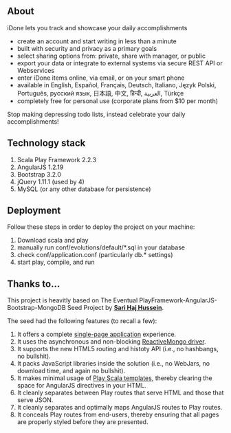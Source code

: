 
## About
iDone lets you track and showcase your daily accomplishments

* create an account and start writing in less than a minute
* built with security and privacy as a primary goals
* select sharing options from: private, share with manager, or public
* export your data or integrate to external systems via secure REST API or Webservices
* enter iDone items online, via email, or on your smart phone
* available in English, Español, Français, Deutsch, Italiano, Język Polski, Português, русский язык, 日本語, 中文, हिन्दी, العربية, Türkçe
* completely free for personal use (corporate plans from $10 per month)

Stop making depressing todo lists, instead celebrate your daily accomplishments!

## Technology stack

1. Scala Play Framework 2.2.3
2. AngularJS 1.2.19
3. Bootstrap 3.2.0
4. jQuery 1.11.1 (used by 4)
5. MySQL (or any other database for persistence)

## Deployment
Follow these steps in order to deploy the project on your machine:

1. Download scala and play
2. manually run conf/evolutions/default/*.sql in your database
3. check conf/application.conf (particularly db.* settings)
4. start play, compile, and run

## Thanks to...

This project is heavitly based on The Eventual PlayFramework-AngularJS-Bootstrap-MongoDB Seed Project by **[Sari Haj Hussein](http://sarihh.info)**.

The seed had the following features (to recall a few):

1. It offers a complete [single-page application](http://en.wikipedia.org/wiki/Single-page_application) experience.
2. It uses the asynchronous and non-blocking [ReactiveMongo driver](http://reactivemongo.org/).
3. It supports the new HTML5 routing and histoty API (i.e., no hashbangs, no bullshit).
4. It packs JavaScript libraries inside the solution (i.e., no WebJars, no download time, and again no bullshit).
5. It makes minimal usage of [Play Scala templates](http://www.playframework.com/documentation/2.1.5/ScalaTemplates), thereby clearing the space for AngularJS directives in your HTML.
6. It cleanly separates between Play routes that serve HTML and those that serve JSON.
7. It cleanly separates and optimally maps AngularJS routes to Play routes.
8. It conceals Play routes from end-users, thereby ensuring that all pages are properly styled before they are presented.
